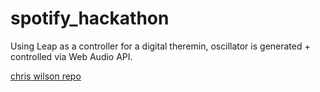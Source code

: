 spotify_hackathon
=================

Using Leap as a controller for a digital theremin, oscillator is generated + controlled via Web Audio API. 

[chris wilson repo](https://github.com/cwilso)
